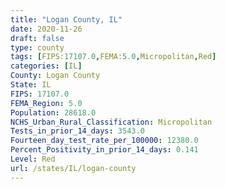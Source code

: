 ```yaml
---
title: "Logan County, IL"
date: 2020-11-26
draft: false
type: county
tags: [FIPS:17107.0,FEMA:5.0,Micropolitan,Red]
categories: [IL]
County: Logan County
State: IL
FIPS: 17107.0
FEMA_Region: 5.0
Population: 28618.0
NCHS_Urban_Rural_Classification: Micropolitan
Tests_in_prior_14_days: 3543.0
Fourteen_day_test_rate_per_100000: 12380.0
Percent_Positivity_in_prior_14_days: 0.141
Level: Red
url: /states/IL/logan-county
---
```



